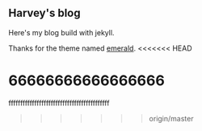 ## Harvey's blog
Here's my blog build with jekyll.

Thanks for the theme named [emerald](https://github.com/KingFelix/emerald/archive/master.zip).
<<<<<<< HEAD

66666666666666666
=======
fffffffffffffffffffffffffffffffffffffffffff
>>>>>>> origin/master
